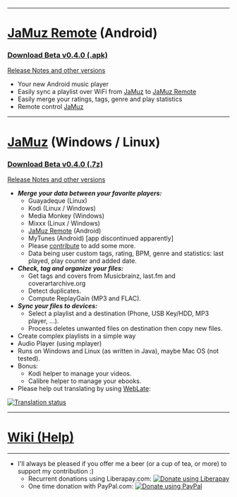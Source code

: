 _________________________________________________________________________________

# [JaMuz Remote](https://github.com/phramusca/JaMuz-Remote) (Android)

### [Download **Beta v0.4.0** (.apk)](https://github.com/phramusca/JaMuz-Remote/releases/download/v0.4.0-beta/JaMuz_Remote_v0.4.0-beta.apk)

[Release Notes and other versions](https://github.com/phramusca/JaMuz-Remote/releases)

* Your new Android music player
* Easily sync a playlist over WiFi from [JaMuz](https://github.com/phramusca/JaMuz) to [JaMuz Remote](https://github.com/phramusca/JaMuz-Remote)
* Easily merge your ratings, tags, genre and play statistics
* Remote control [JaMuz](https://github.com/phramusca/JaMuz)

_________________________________________________________________________________

# [JaMuz](https://github.com/phramusca/JaMuz) (Windows / Linux)

### [Download **Beta v0.4.0** (.7z)](https://github.com/phramusca/JaMuz/releases/download/v0.4.0-beta/JaMuz_v0.4.0_Beta.7z)

[Release Notes and other versions](https://github.com/phramusca/JaMuz/releases)

* ***Merge your data between your favorite players:***
  * Guayadeque (Linux)
  * Kodi (Linux / Windows)
  * Media Monkey (Windows)
  * Mixxx (Linux / Windows)
  * [JaMuz Remote](https://github.com/phramusca/JaMuz-Remote) (Android)
  * MyTunes (Android) [app discontinued apparently]
  * Please [contribute](https://github.com/phramusca/JaMuz/blob/master/CONTRIBUTING.md) to add some more.
  * Data being user custom tags, rating, BPM, genre and statistics: last played, play counter and added date.
* ***Check, tag and organize your files:***
  * Get tags and covers from Musicbrainz, last.fm and coverartarchive.org
  * Detect duplicates.
  * Compute ReplayGain (MP3 and FLAC).
* ***Sync your files to devices:***
  * Select a playlist and a destination (Phone, USB Key/HDD, MP3 player, ...).
  * Process deletes unwanted files on destination then copy new files.
* Create complex playlists in a simple way
* Audio Player (using mplayer)
* Runs on Windows and Linux (as written in Java), maybe Mac OS (not tested).
* Bonus: 
  * Kodi helper to manage your videos.
  * Calibre helper to manage your ebooks.
* Please help out translating by using [WebLate](https://hosted.weblate.org/engage/jamuz/):
<a href="https://hosted.weblate.org/engage/jamuz/?utm_source=widget">
<img src="https://hosted.weblate.org/widgets/jamuz/-/translations/multi-auto.svg" alt="Translation status" />
</a>

_________________________________________________________________________________

# [Wiki (Help)](https://github.com/phramusca/JaMuz/wiki)

_________________________________________________________________________________

* I'll always be pleased if you offer me a beer (or a cup of tea, or more) to support my contribution :)
  * Recurrent donations using Liberapay.com: <a href="https://liberapay.com/phramusca/donate"><img alt="Donate using Liberapay" src="https://liberapay.com/assets/widgets/donate.svg"></a>
  * One time donation with PayPal.com: <a href="https://paypal.me/RaphaelCamus"><img alt="Donate using PayPal" src="https://www.paypalobjects.com/en_US/i/btn/btn_donate_LG.gif"></a>

